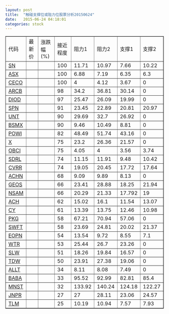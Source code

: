 ```yaml
---
layout: post
title:  "触碰支撑位或阻力位股票分析20150624"
date:   2015-06-24 04:18:01
categories: stock
---
```

<script type="text/javascript">
var stockList = []
stockList.push('gb_sn');
stockList.push('gb_asx');
stockList.push('gb_ceco');
stockList.push('gb_arcb');
stockList.push('gb_diod');
stockList.push('gb_spn');
stockList.push('gb_unt');
stockList.push('gb_bsmx');
stockList.push('gb_powi');
stockList.push('gb_x');
stockList.push('gb_obci');
stockList.push('gb_sdrl');
stockList.push('gb_cvrr');
stockList.push('gb_achn');
stockList.push('gb_geos');
stockList.push('gb_nsam');
stockList.push('gb_ach');
stockList.push('gb_cy');
stockList.push('gb_pkg');
stockList.push('gb_swft');
stockList.push('gb_eopn');
stockList.push('gb_wtr');
stockList.push('gb_slw');
stockList.push('gb_tdw');
stockList.push('gb_allt');
stockList.push('gb_baba');
stockList.push('gb_mnst');
stockList.push('gb_jnpr');
stockList.push('gb_tlm');
</script>
<table border="1">
 <tr>
 <td>代码</td>
 <td>最新价</td>
 <td>涨跌幅(%)</td>
 <td>接近程度</td>
 <td>阻力1</td>
 <td>阻力2</td>
 <td>支撑1</td>
 <td>支撑2</td>
</tr>
  <tr id="sn" class="red">
  <td><a href="http://stock.finance.sina.com.cn/usstock/quotes/SN.html" target="_blank">SN</a></td><td></td><td></td><td>100</td><td>11.71</td><td>10.97</td><td>7.66</td><td>10.22</td></tr>
  <tr id="asx" class="red">
  <td><a href="http://stock.finance.sina.com.cn/usstock/quotes/ASX.html" target="_blank">ASX</a></td><td></td><td></td><td>100</td><td>6.88</td><td>7.19</td><td>6.35</td><td>6.3</td></tr>
  <tr id="ceco" class="green">
  <td><a href="http://stock.finance.sina.com.cn/usstock/quotes/CECO.html" target="_blank">CECO</a></td><td></td><td></td><td>100</td><td>4</td><td>4.12</td><td>3.67</td><td>0</td></tr>
  <tr id="arcb" class="red">
  <td><a href="http://stock.finance.sina.com.cn/usstock/quotes/ARCB.html" target="_blank">ARCB</a></td><td></td><td></td><td>98</td><td>34.2</td><td>36.81</td><td>30.14</td><td>0</td></tr>
  <tr id="diod" class="red">
  <td><a href="http://stock.finance.sina.com.cn/usstock/quotes/DIOD.html" target="_blank">DIOD</a></td><td></td><td></td><td>97</td><td>25.47</td><td>26.09</td><td>19.99</td><td>0</td></tr>
  <tr id="spn" class="green">
  <td><a href="http://stock.finance.sina.com.cn/usstock/quotes/SPN.html" target="_blank">SPN</a></td><td></td><td></td><td>91</td><td>23.45</td><td>22.89</td><td>20.81</td><td>20.97</td></tr>
  <tr id="unt" class="red">
  <td><a href="http://stock.finance.sina.com.cn/usstock/quotes/UNT.html" target="_blank">UNT</a></td><td></td><td></td><td>90</td><td>29.69</td><td>32.7</td><td>26.92</td><td>0</td></tr>
  <tr id="bsmx" class="red">
  <td><a href="http://stock.finance.sina.com.cn/usstock/quotes/BSMX.html" target="_blank">BSMX</a></td><td></td><td></td><td>90</td><td>9.46</td><td>10.49</td><td>8.81</td><td>0</td></tr>
  <tr id="powi" class="red">
  <td><a href="http://stock.finance.sina.com.cn/usstock/quotes/POWI.html" target="_blank">POWI</a></td><td></td><td></td><td>82</td><td>48.49</td><td>51.74</td><td>43.16</td><td>0</td></tr>
  <tr id="x" class="red">
  <td><a href="http://stock.finance.sina.com.cn/usstock/quotes/X.html" target="_blank">X</a></td><td></td><td></td><td>75</td><td>23.2</td><td>26.36</td><td>21.57</td><td>0</td></tr>
  <tr id="obci" class="red">
  <td><a href="http://stock.finance.sina.com.cn/usstock/quotes/OBCI.html" target="_blank">OBCI</a></td><td></td><td></td><td>75</td><td>4.05</td><td>4</td><td>3.56</td><td>3.74</td></tr>
  <tr id="sdrl" class="red">
  <td><a href="http://stock.finance.sina.com.cn/usstock/quotes/SDRL.html" target="_blank">SDRL</a></td><td></td><td></td><td>74</td><td>11.15</td><td>11.91</td><td>9.48</td><td>10.42</td></tr>
  <tr id="cvrr" class="red">
  <td><a href="http://stock.finance.sina.com.cn/usstock/quotes/CVRR.html" target="_blank">CVRR</a></td><td></td><td></td><td>74</td><td>19.05</td><td>20.45</td><td>17.72</td><td>17.64</td></tr>
  <tr id="achn" class="green">
  <td><a href="http://stock.finance.sina.com.cn/usstock/quotes/ACHN.html" target="_blank">ACHN</a></td><td></td><td></td><td>68</td><td>9.09</td><td>9.89</td><td>8.13</td><td>0</td></tr>
  <tr id="geos" class="red">
  <td><a href="http://stock.finance.sina.com.cn/usstock/quotes/GEOS.html" target="_blank">GEOS</a></td><td></td><td></td><td>66</td><td>23.41</td><td>28.88</td><td>18.25</td><td>21.94</td></tr>
  <tr id="nsam" class="red">
  <td><a href="http://stock.finance.sina.com.cn/usstock/quotes/NSAM.html" target="_blank">NSAM</a></td><td></td><td></td><td>66</td><td>20.29</td><td>21.33</td><td>17.792</td><td>19</td></tr>
  <tr id="ach" class="green">
  <td><a href="http://stock.finance.sina.com.cn/usstock/quotes/ACH.html" target="_blank">ACH</a></td><td></td><td></td><td>62</td><td>15.02</td><td>16.1</td><td>11.54</td><td>13.07</td></tr>
  <tr id="cy" class="green">
  <td><a href="http://stock.finance.sina.com.cn/usstock/quotes/CY.html" target="_blank">CY</a></td><td></td><td></td><td>61</td><td>13.39</td><td>13.75</td><td>12.46</td><td>10.98</td></tr>
  <tr id="pkg" class="red">
  <td><a href="http://stock.finance.sina.com.cn/usstock/quotes/PKG.html" target="_blank">PKG</a></td><td></td><td></td><td>58</td><td>67.21</td><td>70.94</td><td>57.06</td><td>0</td></tr>
  <tr id="swft" class="green">
  <td><a href="http://stock.finance.sina.com.cn/usstock/quotes/SWFT.html" target="_blank">SWFT</a></td><td></td><td></td><td>58</td><td>23.69</td><td>24.81</td><td>20.02</td><td>21.37</td></tr>
  <tr id="eopn" class="green">
  <td><a href="http://stock.finance.sina.com.cn/usstock/quotes/EOPN.html" target="_blank">EOPN</a></td><td></td><td></td><td>54</td><td>13.54</td><td>9.72</td><td>8.55</td><td>7.1</td></tr>
  <tr id="wtr" class="red">
  <td><a href="http://stock.finance.sina.com.cn/usstock/quotes/WTR.html" target="_blank">WTR</a></td><td></td><td></td><td>53</td><td>25.44</td><td>26.7</td><td>23.26</td><td>0</td></tr>
  <tr id="slw" class="red">
  <td><a href="http://stock.finance.sina.com.cn/usstock/quotes/SLW.html" target="_blank">SLW</a></td><td></td><td></td><td>51</td><td>18.26</td><td>19.84</td><td>16.57</td><td>0</td></tr>
  <tr id="tdw" class="red">
  <td><a href="http://stock.finance.sina.com.cn/usstock/quotes/TDW.html" target="_blank">TDW</a></td><td></td><td></td><td>50</td><td>23.91</td><td>27.38</td><td>19.06</td><td>0</td></tr>
  <tr id="allt" class="green">
  <td><a href="http://stock.finance.sina.com.cn/usstock/quotes/ALLT.html" target="_blank">ALLT</a></td><td></td><td></td><td>34</td><td>8.11</td><td>8.08</td><td>7.49</td><td>0</td></tr>
  <tr id="baba" class="green">
  <td><a href="http://stock.finance.sina.com.cn/usstock/quotes/BABA.html" target="_blank">BABA</a></td><td></td><td></td><td>33</td><td>95.52</td><td>92.99</td><td>82.81</td><td>85.4</td></tr>
  <tr id="mnst" class="red">
  <td><a href="http://stock.finance.sina.com.cn/usstock/quotes/MNST.html" target="_blank">MNST</a></td><td></td><td></td><td>32</td><td>133.92</td><td>140.24</td><td>124.18</td><td>122.27</td></tr>
  <tr id="jnpr" class="green">
  <td><a href="http://stock.finance.sina.com.cn/usstock/quotes/JNPR.html" target="_blank">JNPR</a></td><td></td><td></td><td>27</td><td>27</td><td>28.11</td><td>23.06</td><td>24.57</td></tr>
  <tr id="tlm" class="green">
  <td><a href="http://stock.finance.sina.com.cn/usstock/quotes/TLM.html" target="_blank">TLM</a></td><td></td><td></td><td>25</td><td>10.19</td><td>10.94</td><td>7.57</td><td>7.93</td></tr>
</table>
